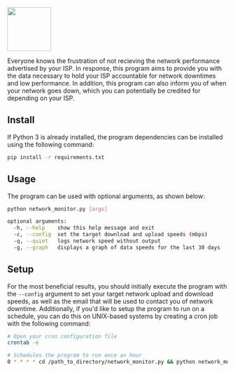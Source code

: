 <img src="https://user-images.githubusercontent.com/16360374/39081232-8f0e5384-44f2-11e8-83ac-59730ecd106a.png" height="100"/>

Everyone knows the frustration of not recieving the network performance advertised by your ISP. In response, this program aims to provide you with the data necessary to hold your ISP accountable for network downtimes and low performance.
In addition, this program can also inform you of when your network goes down, which you can potentially be credited for depending on your ISP.

## Install
If Python 3 is already installed, the program dependencies can be installed using the following command:
```sh
pip install -r requirements.txt
```

## Usage
The program can be used with optional arguments, as shown below:
```sh
python network_monitor.py [args]

optional arguments:
  -h, --help    show this help message and exit
  -c, --config  set the target download and upload speeds (mbps)
  -q, --quiet   logs network speed without output
  -g, --graph   displays a graph of data speeds for the last 30 days
```


## Setup
For the most beneficial results, you should initially execute the program with the `--config` argument to set your target network upload and download speeds, as well as the email that will be used to contact you of network downtime.
Additionally, if you'd like to setup the program to run on a schedule, you can do this on UNIX-based systems by creating a cron job with the following command:

```sh
# Open your cron configuration file
crontab -e

# Schedules the program to run once an hour
0 * * * * cd /path_to_directory/network_monitor.py && python network_monitor.py -q
```
